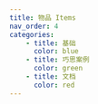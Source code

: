 ```yaml
---
title: 物品 Items
nav_order: 4
categories:
    - title: 基础
      color: blue
    - title: 巧思案例
      color: green
    - title: 文档
      color: red
---
```

